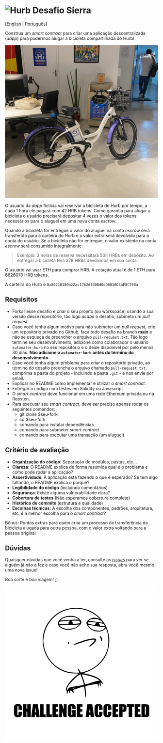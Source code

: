 # <img src="https://avatars1.githubusercontent.com/u/7063040?v=4&s=200.jpg" alt="Hurb" width="24" /> Desafio Sierra

[[English](README.md) | [Português](README.pt.md)]

Construa um _smart contract_ para criar uma aplicação descentralizada (_dapp_) para podermos alugar a bicicleta compartilhada do Hurb!

<p align="center">
 <img src="hurb-bike.jpg" alt="Bicicleta do Hurb" />
</p>

O usuário da _dapp_ fictícia vai reservar a bicicleta do Hurb por tempo, a cada 1 hora ele pagará com 42 HRB tokens. Como garantia para alugar a bicicleta o usuário precisará depositar 4 vezes o valor dos tokens necessários para o aluguel em uma nova conta _escrow_.

Quando a bibicleta for entregue o valor do aluguel na conta _escrow_ será transferido para a carteira do Hurb e o valor extra será devolvido para a conta do usuário. Se a bicicleta não for entregue, o valor existente na conta _escrow_ será consumido integralmente.

> Exemplo: 3 horas de reserva necessitará 504 HRBs em depósito. Ao entregar a bicicleta terá 378 HRBs devolvidos em sua conta.

O usuário vai usar ETH para comprar HRB. A cotação atual é de 1 ETH para 6626070 HRB tokens.

A carteira do Hurb é `0x80210180b22ac1762df30Bd0dD6810D3aF8C798a`

## Requisitos

-   Forkar esse desafio e criar o seu projeto (ou workspace) usando a sua versão desse repositório, tão logo _acabe_ o desafio, submeta um _pull request_.
-   Caso você tenha algum motivo para não submeter um _pull request_, crie um repositório privado no Github, faça todo desafio na branch **main** e não se esqueça de preencher o arquivo `pull-request.txt`. Tão logo termine seu desenvolvimento, adicione como colaborador o usuário `automator-hurb` no seu repositório e o deixe disponível por pelo menos 30 dias. **Não adicione o `automator-hurb` antes do término do desenvolvimento.**
-   Caso você tenha algum problema para criar o repositório privado, ao término do desafio preencha o arquivo chamado `pull-request.txt`, comprima a pasta do projeto - incluindo a pasta `.git` - e nos envie por email.
-   Explicar no README como implementar e utilizar o _smart contract_.
-   Entregar o código com testes em Solidity ou Javascript
-   O _smart contract_ deve funcionar em uma rede Ethereum privada ou na Ropsten.
-   Para executar seu _smart contract_, deve ser preciso apenas rodar os seguintes comandos:
    -   git clone \$seu-fork
    -   cd \$seu-fork
    -   comando para instalar dependências
    -   comando para submeter _smart contract_
    -   comando para executar uma transação (um aluguel)

## Critério de avaliação

-   **Organização do código**: Separação de módulos, pastas, etc...
-   **Clareza**: O README explica de forma resumida qual é o problema e como pode rodar a aplicação?
-   **Assertividade**: A aplicação está fazendo o que é esperado? Se tem algo faltando, o README explica o porquê?
-   **Legibilidade do código** (incluindo comentários)
-   **Segurança**: Existe alguma vulnerabilidade clara?
-   **Cobertura de testes** (Não esperamos cobertura completa)
-   **Histórico de commits** (estrutura e qualidade)
-   **Escolhas técnicas**: A escolha dos componentes, padrões, arquitetura, etc, é a melhor escolha para o _smart contract_?

Bônus: Pontos extras para quem criar um processo de transferência da bicicleta alugada para outra pessoa, com o valor extra voltando para a pessoa original.

## Dúvidas

Quaisquer dúvidas que você venha a ter, consulte as [_issues_](https://github.com/HurbCom/challenge-sierra/issues) para ver se alguém já não a fez e caso você não ache sua resposta, abra você mesmo uma nova issue!

Boa sorte e boa viagem! ;)

<p align="center">
 <img src="ca.jpg" alt="Challange accepted" />
</p>
